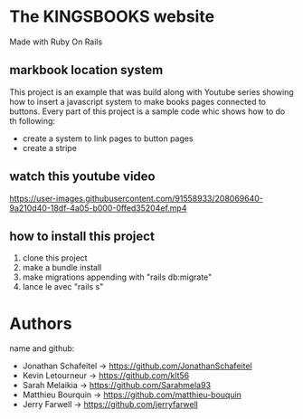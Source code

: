 
# The KINGSBOOKS website

Made with Ruby On Rails

##  markbook location system

This project is an example that was build along with Youtube series showing how to insert a javascript system to make books pages connected to buttons. Every part of this project is a sample code whic shows how to do th following:
- create a system to link pages to button pages
- create a stripe

## watch this youtube video


https://user-images.githubusercontent.com/91558933/208069640-9a210d40-18df-4a05-b000-0ffed35204ef.mp4



## how to install this project
1. clone this project
2. make a bundle install
3. make migrations appending with "rails db:migrate"
4. lance le avec "rails s"

# Authors
name and github:

- Jonathan Schafeitel -> https://github.com/JonathanSchafeitel     
- Kevin Letourneur -> https://github.com/klt56
- Sarah Melaikia -> https://github.com/Sarahmela93
- Matthieu Bourquin -> https://github.com/matthieu-bouquin
- Jerry Farwell -> https://github.com/jerryfarwell
